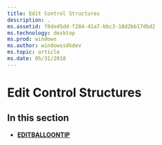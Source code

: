 ```yaml
---
title: Edit Control Structures
description: .
ms.assetid: f8de45dd-f284-41a7-bbc3-18d2bb17dbd2
ms.technology: desktop
ms.prod: windows
ms.author: windowssdkdev
ms.topic: article
ms.date: 05/31/2018
---
```


# Edit Control Structures

## In this section

-   [**EDITBALLOONTIP**](/windows/desktop/api/Commctrl/ns-commctrl-_tageditballoontip)

 

 




